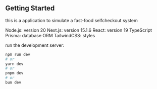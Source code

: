 ## Getting Started

this is a application to simulate a fast-food selfcheckout system

Node.js: version 20
Next.js: version 15.1.6
React: version 19
TypeScript
Prisma: database ORM 
TailwindCSS: styles

run the development server:

```bash
npm run dev
# or
yarn dev
# or
pnpm dev
# or
bun dev
```
